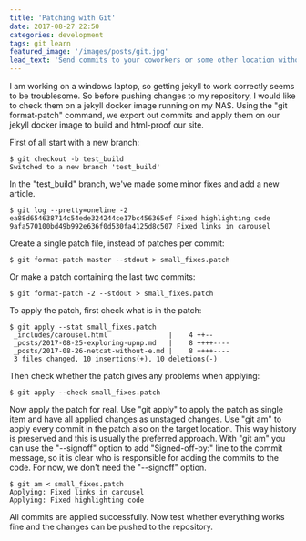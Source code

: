 ```yaml
---
title: 'Patching with Git'
date: 2017-08-27 22:50
categories: development
tags: git learn
featured_image: '/images/posts/git.jpg'
lead_text: 'Send commits to your coworkers or some other location without pushing them to a repository yet'
---
```


I am working on a windows laptop, so getting jekyll to work correctly seems to be troublesome. So before pushing changes to my repository, I would like to check them on a jekyll docker image running on my NAS. Using the "git format-patch" command, we export out commits and apply them on our jekyll docker image to build and html-proof our site.

First of all start with a new branch:

```console
$ git checkout -b test_build
Switched to a new branch 'test_build'
```

In the "test_build" branch, we've made some minor fixes and add a new article.

```console
$ git log --pretty=oneline -2
ea88d654638714c54ede324244ce17bc456365ef Fixed highlighting code
9afa570100bd49b992e636f0d530fa4125d8c507 Fixed links in carousel
```

Create a single patch file, instead of patches per commit:

```console
$ git format-patch master --stdout > small_fixes.patch
```

Or make a patch containing the last two commits:

```console
$ git format-patch -2 --stdout > small_fixes.patch
```

To apply the patch, first check what is in the patch:

```console
$ git apply --stat small_fixes.patch
 _includes/carousel.html               |    4 ++--
 _posts/2017-08-25-exploring-upnp.md   |    8 ++++----
 _posts/2017-08-26-netcat-without-e.md |    8 ++++----
 3 files changed, 10 insertions(+), 10 deletions(-)
```

Then check whether the patch gives any problems when applying:

```console
$ git apply --check small_fixes.patch
```

Now apply the patch for real. Use "git apply" to apply the patch as single item and have all applied changes as unstaged changes. Use "git am" to apply every commit in the patch also on the target location. This way history is preserved and this is usually the preferred approach. With "git am" you can use the "--signoff" option to add "Signed-off-by:" line to the commit message, so it is clear who is responsible for adding the commits to the code. For now, we don't need the "--signoff" option.

```console
$ git am < small_fixes.patch
Applying: Fixed links in carousel
Applying: Fixed highlighting code
```

All commits are applied successfully. Now test whether everything works fine and the changes can be pushed to the repository.
